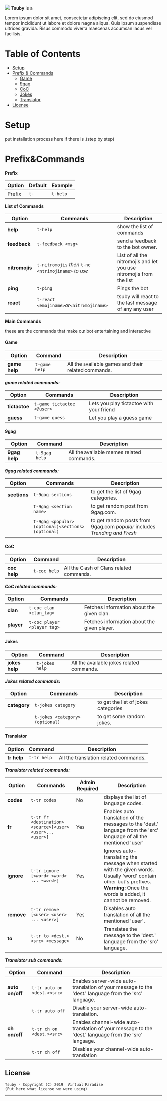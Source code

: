 ![](https://cdn.discordapp.com/attachments/589834753897922617/594154886770196481/introduction_dchckweek.png) 
**Tsuby** is a 

Lorem ipsum dolor sit amet, consectetur adipiscing elit, sed do eiusmod tempor incididunt ut labore et dolore magna aliqua. Quis ipsum suspendisse ultrices gravida. Risus commodo viverra maecenas accumsan lacus vel facilisis. 


# Table of Contents

- [Setup](#Setup)
- [Prefix & Commands](#PrefixCommands)
    - [Game](#Game)
    - [9gag](#9gag)
    - [CoC](#CoC)
    - [Jokes](#Jokes)
    - [Translator](#Translator)
- [License](#License)


# Setup

 put installation process here if there is..(step by step)
 

# Prefix&Commands

**Prefix**

|Option|Default|Example|
|------|-------|-----------|
| Prefix|`t-`|`t-help`| 
 
**List of Commands**

|Option|Commands|Description|
|------|-------|-----------|
|**help**|`t-help`| show the list of commands|
|**feedback**|`t-feedback <msg>`|send a feedback to the bot owner.|
|**nitromojis**|`t-nitromojis` _then_ `t-ne <ntrimojiname>` _to use_ | List of all the nitromojis and let you use nitromojis from the list |
|**ping**|`t-ping`|Pings the bot|
|**react**|`t-react <emojiname>`_or_`<nitromojiname>` | tsuby will react to the last message of any any user|

**Main Commands**

these are the commands that make our bot entertaining and interactive

#### Game
|Option|Command|Description|
|------|-------|-----------|
|**game help**|`t-game help`| All the available games and their related commands.|

***game related commands:***

|Option|Commands|Description|
|------|-------|-----------|
|**tictactoe**|`t-game tictactoe <@user>`| Lets you play tictactoe with your friend|
|**guess**|`t-game guess` | Let you play a guess game |

#### 9gag
|Option|Command|Description|
|------|-------|-----------|
|**9gag help**|`t-9gag help`| All the available memes related commands.|

***9gag related commands:***

|Option|Commands|Description|
|------|-------|-----------|
|**sections**|`t-9gag sections`| to get the list of 9gag categories.|
||`t-9gag <section name>`| to get random post from 9gag.com.|
||`t-9gag <popular>(optional)<sections>(optional)`| to get random posts from 9gag.com _popular_ includes _Trending and Fresh_|

#### CoC
|Option|Command|Description|
|------|-------|-----------|
|**coc help**|`t-coc help`|  All the Clash of Clans related commands.|

***CoC related commands:***

|Option|Commands|Description|
|------|-------|-----------|
|**clan**|`t-coc clan <clan_tag>`| Fetches information about the given clan.|
|**player**|`t-coc player <player tag>`| Fetches information about the given player.|

#### Jokes
|Option|Command|Description|
|------|-------|-----------|
|**jokes help**|`t-jokes help`|All the available jokes related commands.|

***Jokes related commands:***

|Option|Commands|Description|
|------|-------|-----------|
|**category**|`t-jokes category`| to get the list of jokes categories
||`t-jokes <category>(optional)`| to get some random jokes.

#### Translator
|Option|Command|Description|
|------|-------|-----------|
|**tr help**|`t-tr help`|All the translation related commands.|

***Translator related commands:***

|Option|Commands|Admin Required| Description|
|------|-------|--------|-----------|
|**codes**|`t-tr codes`| No|displays the list of language codes.|
|**fr**|`t-tr fr <destination><source>[<user><user>...<user>]`|Yes| Enables auto translation of the messages to the 'dest.' language from the 'src' language of all the mentioned 'user'|
|**ignore** | `t-tr ignore [<word> <word> ... <word>]`|Yes|Ignores auto-translating the message when started with the given words. Usually 'word' contain other bot's prefixes. **Warning:** Once the words is added, it cannot be removed.|
|**remove**|`t-tr remove [<user> <user> ... <user>]`|Yes|Disables auto translation of all the mentioned 'user'.|
|**to**| `t-tr to <dest.> <src> <message>`|No| Translates the message to the 'dest.' language from the 'src' language.|

***Translator sub commands:***

|Option|Command|Description|
|------|-------|-----------|
|**auto on/off**|`t-tr auto on <dest.><src>`|Enables server-wide auto-translation of your message to the 'dest.' language from the 'src' language.|
||`t-tr auto off` | Disable your server-wide auto-translation.|
|**ch on/off**| `t-tr ch on <dest.><src>`|  Enables channel-wide auto-translation of your message to the 'dest.' language from the 'src' language.|
||`t-tr ch off`| Disables your channel-wide auto-translation|

## License


    Tsuby - Copyright (C) 2019  Virtual Paradise
    (Put here what license we were using)
----

